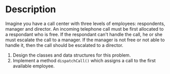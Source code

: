# Description

Imagine you have a call center with three levels of employees: respondents, manager and director. An incoming telephone
call must be first allocated to a respondant who is free. If the respondant can't handle the call, he or she must
escalate the call to a manager. If the manager is not free or not able to handle it, then the call should be escalated
to a director.

1. Design the classes and data structures for this problem.
2. Implement a method `dispatchCall()` which assigns a call to the first available employee.
